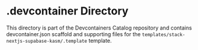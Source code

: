 # .devcontainer Directory

This directory is part of the Devcontainers Catalog repository and contains devcontainer.json scaffold and supporting files for the `templates/stack-nextjs-supabase-kasm/.template` template.

